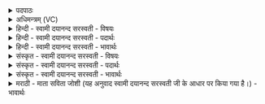 <details><summary>पदपाठः</summary>

वाज॑स्यः। इ॒मम्। प्र॒स॒व इति॑ प्रऽस॒वः। सु॒षु॒वे। सु॒सु॒व॒ इति सुसुवे। अग्रे॑। सोम॑म्। राजा॑नम्। ओष॑धीषु। अ॒प्स्वित्य॒प्ऽसु। ताः। अ॒स्मभ्य॑म्। मधु॑मती॒रिति॒ मधु॑ऽमतीः। भ॒व॒न्तु॒। व॒यम्। रा॒ष्ट्रे। जा॒गृ॒या॒म॒। पु॒रोहि॑ता॒ इति॑ पु॒रःऽहि॑ताः। स्वाहा॑। २३।
</details>

<details><summary>अधिमन्त्रम् (VC)</summary>

- प्रजापतिर्देवता
- वसिष्ठ ऋषिः
- स्वराट् त्रिष्टुप्
- धैवतः
</details>

<details><summary>हिन्दी - स्वामी दयानन्द सरस्वती - विषयः</summary>

फिर उन को इस विषय में कैसा होना चाहिये, यह विषय अगले मन्त्र में कहा है ॥
</details>

<details><summary>हिन्दी - स्वामी दयानन्द सरस्वती - पदार्थः</summary>

पदार्थान्वयभाषाः -  हे मनुष्य लोगो ! जैसे मैं (अग्रे) प्रथम (प्रसवः) ऐश्वर्य्ययुक्त होकर (वाजस्य) वैद्यकशास्त्र बोधसम्बन्धी (इमम्) इस (सोमम्) चन्द्रमा के समान सब दुःखों के नाश करनेहारे (राजानम्) विद्या न्याय और विनयों से प्रकाशमान राजा को (सुषुवे) ऐश्वर्य्ययुक्त करता हूँ, जैसे उसकी रक्षा में (ओषधीषु) पृथिवी पर उत्पन्न होनेवाली यव आदि ओषधियों और (अप्सु) जलों के बीच में वर्त्तमान ओषधी हैं, (ताः) वे (अस्मभ्यम्) हमारे लिये (मधुमतीः) प्रशस्त मधुर वाणीवाली (भवन्तु) हों, जैसे (स्वाहा) सत्य क्रिया के साथ (पुरोहिताः) सब के हितकारी हम लोग (राष्ट्रे) राज्य में निरन्तर (जागृयाम) आलस्य छोड़ के जागते रहें, वैसे तुम भी वर्ता करो ॥२३॥
</details>

<details><summary>हिन्दी - स्वामी दयानन्द सरस्वती - भावार्थः</summary>

भावार्थभाषाः -  शिष्ट मनुष्यों को योग्य है कि सब विद्याओं को चतुराई, रोगरहित और सुन्दर गुणों में शोभायमान पुरुष को राज्याधिकार देकर, उसकी रक्षा करनेवाला वैद्य ऐसा प्रयत्न करे कि जिससे इसके शरीर बुद्धि और आत्मा में रोग का आवेश न हो। इसी प्रकार राजा और वैद्य दोनों सब मन्त्री आदि भृत्यों और प्रजाजनों को रोगरहित करें, जिससे ये राज्य के सज्जनों के पालने और दुष्टों के ताड़ने में प्रयत्न करते रहें, राजा और प्रजा के पुरुष परस्पर पिता पुत्र के समान सदा वर्त्तें ॥२३॥
</details>

<details><summary>संस्कृत - स्वामी दयानन्द सरस्वती - विषयः</summary>

पुनस्तैरत्र कथं भवितव्यमित्याह ॥
</details>

<details><summary>संस्कृत - स्वामी दयानन्द सरस्वती - पदार्थः</summary>

पदार्थान्वयभाषाः -  हे मनुष्याः ! यथाऽहमग्रे प्रसवः सन् वाजस्येमं सोमं राजानं सुषुवे, यथा तद्रक्षणेन या ओषधीष्वप्स्वोषधयः सन्ति, ताः अस्मभ्यं मधुमतीर्भवन्तु। यथा स्वाहा पुरोहिता वयं राष्ट्रे सततं तथा यूयमपि वर्त्तध्वम् ॥२३॥
</details>

<details><summary>संस्कृत - स्वामी दयानन्द सरस्वती - भावार्थः</summary>

भावार्थभाषाः -  शिष्टा मनुष्याः सर्वविद्याचातुर्य्यारोग्यसहितं सोम्यादिगुणालङ्कृतं राजानं संस्थाप्य तद्रक्षको वैद्य एवं प्रवर्त्तेत, यथाऽस्य शरीरे बुद्धावात्मनि च रोगावेशो न स्यात्। इत्थमेव राजवैद्यौ सर्वानमात्यादीन् भृत्यानरोगान् सम्पादयेताम्। यत एते राज्यस्थसज्जनपालने दुष्टताडने सदा प्रयतेरन्, राजा प्रजा च पिता पुत्रवत् सदा वर्त्तेयाताम् ॥२३॥
</details>

<details><summary>मराठी - माता सविता जोशी (यह अनुवाद स्वामी दयानन्द सरस्वती जी के आधार पर किया गया है।) - भावार्थः</summary>

भावार्थभाषाः -  सभ्य माणसांनी सर्व विद्यांमध्ये चतुर रोगरहित सुंदर गुणांनी युक्त अशा पुरुषाला राज्याधिकार द्यावा व त्याचे शरीर, बुद्धी, आत्मा रोगरहित व्हावेत असा वैद्याने प्रयत्न करावा. त्याप्रमाणेच राजा व वैद्य यांनी मंत्री, नोकर व प्रजा यांनाही रोगरहित करावे. ज्यामुळे त्यांना राज्यातील सज्जनांचे पालन व दुष्टांचे ताडन करण्याचा प्रयत्न करता येईल. राजा व प्रजा यांनी परस्पर पिता व पुत्र याप्रमाणे व्यवहार करावा.
</details>